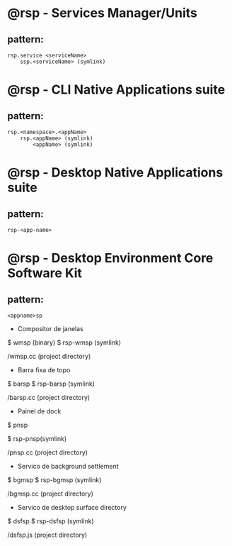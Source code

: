 # @rsp - Services Manager/Units ################

## pattern:

    rsp.service <serviceName>
        ssp.<serviceName> (symlink)

# @rsp - CLI Native Applications suite #########

## pattern:

    rsp.<namespace>.<appName>
        rsp.<appName> (symlink)
            <appName> (symlink) 

# @rsp - Desktop Native Applications suite #####

## pattern:

    rsp-<app-name>

# @rsp - Desktop Environment Core Software Kit #

## pattern:
    
    <appname>sp

- Compositor de janelas

$ wmsp (binary)
$ rsp-wmsp (symlink)

/wmsp.cc (project directory)

- Barra fixa de topo

$ barsp
$ rsp-barsp (symlink)

/barsp.cc (project directory)

- Painel de dock

$ pnsp

$ rsp-pnsp(symlink)

/pnsp.cc (project directory)

- Servico de background settlement

$ bgmsp
$ rsp-bgmsp (symlink)

/bgmsp.cc (project directory)

- Servico de desktop surface directory

$ dsfsp
$ rsp-dsfsp (symlink)

/dsfsp.js (project directory)


